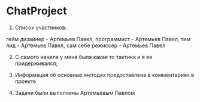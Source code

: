 # ChatProject
1) Список участников:

гейм дизайнер - Артемьев Павел, 
программист - Артемьев Павел, 
тим лид - Артемьев Павел, 
сам себе режиссер - Артемьев Павел

2) С самого начала у меня была какая то тактика и я ее придерживался;

3) Информация об основных методах предоставлена в комментариях в проекте

4) Задачи были выполнены Артемьевым Павлом
